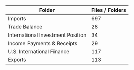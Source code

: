 | Folder                            |   Files / Folders |
|-----------------------------------|-------------------|
| Imports                           |               697 |
| Trade Balance                     |                28 |
| International Investment Position |                34 |
| Income Payments & Receipts        |                29 |
| U.S. International Finance        |               117 |
| Exports                           |               113 |